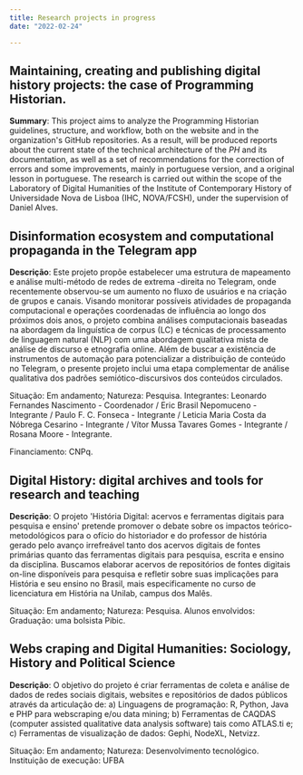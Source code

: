 ```yaml
---
title: Research projects in progress
date: "2022-02-24"

---
```

## Maintaining, creating and publishing digital history projects: the case of Programming Historian.

**Summary**: This project aims to analyze the Programming Historian guidelines, structure, and workflow, both on the website and in the organization's GitHub repositories. As a result, will be produced reports about the current state of the technical architecture of the *PH* and its documentation, as well as a set of recommendations for the correction of errors and some improvements, mainly in portuguese version, and a original lesson in portuguese. The research is carried out within the scope of the Laboratory of Digital Humanities of the Institute of Contemporary History of Universidade Nova de Lisboa (IHC, NOVA/FCSH), under the supervision of Daniel Alves.

## Disinformation ecosystem and computational propaganda in the Telegram app

**Descrição**: Este projeto propõe estabelecer uma estrutura de mapeamento e análise multi-método de redes de extrema -direita no Telegram, onde recentemente observou-se um aumento no fluxo de usuários e na criação de grupos e canais. Visando monitorar possíveis atividades de propaganda computacional e operações coordenadas de influência ao longo dos próximos dois anos, o projeto combina análises computacionais baseadas na abordagem da linguística de corpus (LC) e técnicas de processamento de linguagem natural (NLP) com uma abordagem qualitativa mista de análise de discurso e etnografia online. Além de buscar a existência de instrumentos de automação para potencializar a distribuição de conteúdo no Telegram, o presente projeto inclui uma etapa complementar de análise qualitativa dos padrões semiótico-discursivos dos conteúdos circulados.

Situação: Em andamento; Natureza: Pesquisa.
Integrantes: Leonardo Fernandes Nascimento - Coordenador / Eric Brasil Nepomuceno - Integrante / Paulo F. C. Fonseca - Integrante / Leticia Maria Costa da Nóbrega Cesarino - Integrante / Vítor Mussa Tavares Gomes - Integrante / Rosana Moore - Integrante.

Financiamento: CNPq.

## Digital History: digital archives and tools for research and teaching

**Descrição**: O projeto 'História Digital: acervos e ferramentas digitais para pesquisa e ensino' pretende promover o debate sobre os impactos teórico-metodológicos para o ofício do historiador e do professor de história gerado pelo avanço irrefreável tanto dos acervos digitais de fontes primárias quanto das ferramentas digitais para pesquisa, escrita e ensino da disciplina. Buscamos elaborar acervos de repositórios de fontes digitais on-line disponíveis para pesquisa e refletir sobre suas implicações para História e seu ensino no Brasil, mais especificamente no curso de licenciatura em História na Unilab, campus dos Malês.

Situação: Em andamento; Natureza: Pesquisa.
Alunos envolvidos: Graduação: uma bolsista Pibic.

## Webs craping and Digital Humanities: Sociology, History and Political Science

**Descrição**: O objetivo do projeto é criar ferramentas de coleta e análise de dados de redes sociais digitais, websites e repositórios de dados públicos através da articulação de: a) Linguagens de programação: R, Python, Java e PHP para webscraping e/ou data mining; b) Ferramentas de CAQDAS (computer assisted qualitative data analysis software) tais como ATLAS.ti e; c) Ferramentas de visualização de dados: Gephi, NodeXL, Netvizz.

Situação: Em andamento; Natureza: Desenvolvimento tecnológico.
Instituição de execução: UFBA